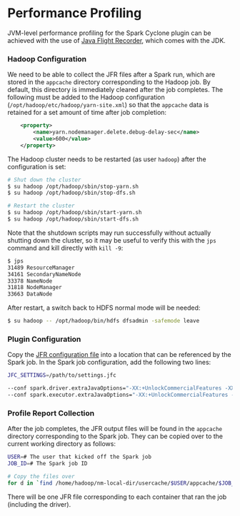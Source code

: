 # Performance Profiling

JVM-level performance profiling for the Spark Cyclone plugin can be achieved
with the use of [Java Flight Recorder](https://docs.oracle.com/javacomponents/jmc-5-4/jfr-runtime-guide/about.htm#JFRUH170),
which comes with the JDK.

### Hadoop Configuration

We need to be able to collect the JFR files after a Spark run, which are
stored in the `appcache` directory corresponding to the Hadoop job.  By default,
this directory is immediately cleared after the job completes.  The following
must be added to the Hadoop configuration (`/opt/hadoop/etc/hadoop/yarn-site.xml`)
so that the `appcache` data is retained for a set amount of time after job
completion:

```xml
    <property>
        <name>yarn.nodemanager.delete.debug-delay-sec</name>
        <value>600</value>
    </property>
```

The Hadoop cluster needs to be restarted (as user `hadoop`) after the
configuration is set:

```sh
# Shut down the cluster
$ su hadoop /opt/hadoop/sbin/stop-yarn.sh
$ su hadoop /opt/hadoop/sbin/stop-dfs.sh

# Restart the cluster
$ su hadoop /opt/hadoop/sbin/start-yarn.sh
$ su hadoop /opt/hadoop/sbin/start-dfs.sh
```

Note that the shutdown scripts may run successfully without actually shutting
down the cluster, so it may be useful to verify this with the `jps` command and
kill directly with `kill -9`:

```sh
$ jps
31489 ResourceManager
34161 SecondaryNameNode
33378 NameNode
31818 NodeManager
33663 DataNode
```

After restart, a switch back to HDFS normal mode will be needed:

```sh
$ su hadoop -- /opt/hadoop/bin/hdfs dfsadmin -safemode leave
```

### Plugin Configuration

Copy the [JFR configuration file](../src/main/resources/profiling/settings.jfc)
into a location that can be referenced by the Spark job.  In the Spark job
configuration, add the following two lines:

```sh
JFC_SETTINGS=/path/to/settings.jfc

--conf spark.driver.extraJavaOptions="-XX:+UnlockCommercialFeatures -XX:+FlightRecorder -XX:StartFlightRecording=duration=600s,settings=$JFC_SETTINGS, filename=driver_events.jfr"
--conf spark.executor.extraJavaOptions="-XX:+UnlockCommercialFeatures -XX:+FlightRecorder -XX:StartFlightRecording=duration=600s,settings=$JFC_SETTINGS,filename=executor.jfr"
```

### Profile Report Collection

After the job completes, the JFR output files will be found in the `appcache`
directory corresponding to the Spark job.  They can be copied over to the
current working directory as follows:

```sh
USER=# The user that kicked off the Spark job
JOB_ID=# The Spark job ID

# Copy the files over
for d in `find /home/hadoop/nm-local-dir/usercache/$USER/appcache/$JOB_ID -iname '*.jfr' | grep -v tmp | xargs dirname`; do cp $d/executor.jfr `basename $d`.jfr ; done
```

There will be one JFR file corresponding to each container that ran the job
(including the driver).

